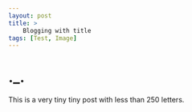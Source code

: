 ```yaml
---
layout: post
title: >
    Blogging with title 
tags: [Test, Image]
---
```


# ._.

This is a very tiny tiny post with less than 250 letters.


